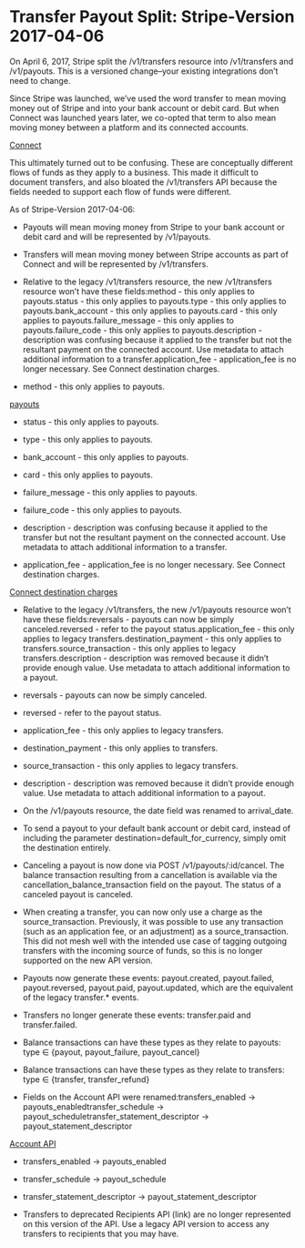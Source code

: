# Transfer Payout Split: Stripe-Version 2017-04-06

On April 6, 2017, Stripe split the /v1/transfers resource into /v1/transfers and /v1/payouts. This is a versioned change–your existing integrations don’t need to change.

Since Stripe was launched, we’ve used the word transfer to mean moving money out of Stripe and into your bank account or debit card. But when Connect was launched years later, we co-opted that term to also mean moving money between a platform and its connected accounts.

[Connect](/connect)

This ultimately turned out to be confusing. These are conceptually different flows of funds as they apply to a business. This made it difficult to document transfers, and also bloated the /v1/transfers API because the fields needed to support each flow of funds were different.

As of Stripe-Version 2017-04-06:

- Payouts will mean moving money from Stripe to your bank account or debit card and will be represented by /v1/payouts.

- Transfers will mean moving money between Stripe accounts as part of Connect and will be represented by /v1/transfers.

- Relative to the legacy /v1/transfers resource, the new /v1/transfers resource won’t have these fields:method - this only applies to payouts.status - this only applies to payouts.type - this only applies to payouts.bank_account - this only applies to payouts.card - this only applies to payouts.failure_message - this only applies to payouts.failure_code - this only applies to payouts.description - description was confusing because it applied to the transfer but not the resultant payment on the connected account. Use metadata to attach additional information to a transfer.application_fee - application_fee is no longer necessary. See Connect destination charges.

- method - this only applies to payouts.

[payouts](/payouts)

- status - this only applies to payouts.

- type - this only applies to payouts.

- bank_account - this only applies to payouts.

- card - this only applies to payouts.

- failure_message - this only applies to payouts.

- failure_code - this only applies to payouts.

- description - description was confusing because it applied to the transfer but not the resultant payment on the connected account. Use metadata to attach additional information to a transfer.

- application_fee - application_fee is no longer necessary. See Connect destination charges.

[Connect destination charges](/connect/destination-charges)

- Relative to the legacy /v1/transfers, the new /v1/payouts resource won’t have these fields:reversals - payouts can now be simply canceled.reversed - refer to the payout status.application_fee - this only applies to legacy transfers.destination_payment - this only applies to transfers.source_transaction - this only applies to legacy transfers.description - description was removed because it didn’t provide enough value. Use metadata to attach additional information to a payout.

- reversals - payouts can now be simply canceled.

- reversed - refer to the payout status.

- application_fee - this only applies to legacy transfers.

- destination_payment - this only applies to transfers.

- source_transaction - this only applies to legacy transfers.

- description - description was removed because it didn’t provide enough value. Use metadata to attach additional information to a payout.

- On the /v1/payouts resource, the date field was renamed to arrival_date.

- To send a payout to your default bank account or debit card, instead of including the parameter destination=default_for_currency, simply omit the destination entirely.

- Canceling a payout is now done via POST /v1/payouts/:id/cancel. The balance transaction resulting from a cancellation is available via the cancellation_balance_transaction field on the payout. The status of a canceled payout is canceled.

- When creating a transfer, you can now only use a charge as the source_transaction. Previously, it was possible to use any transaction (such as an application fee, or an adjustment) as a source_transaction. This did not mesh well with the intended use case of tagging outgoing transfers with the incoming source of funds, so this is no longer supported on the new API version.

- Payouts now generate these events: payout.created, payout.failed, payout.reversed, payout.paid, payout.updated, which are the equivalent of the legacy transfer.* events.

- Transfers no longer generate these events: transfer.paid and transfer.failed.

- Balance transactions can have these types as they relate to payouts: type ∈ {payout, payout_failure, payout_cancel}

- Balance transactions can have these types as they relate to transfers: type ∈ {transfer, transfer_refund}

- Fields on the Account API were renamed:transfers_enabled → payouts_enabledtransfer_schedule → payout_scheduletransfer_statement_descriptor → payout_statement_descriptor

[Account API](/api/accounts)

- transfers_enabled → payouts_enabled

- transfer_schedule → payout_schedule

- transfer_statement_descriptor → payout_statement_descriptor

- Transfers to deprecated Recipients API (link) are no longer represented on this version of the API. Use a legacy API version to access any transfers to recipients that you may have.
